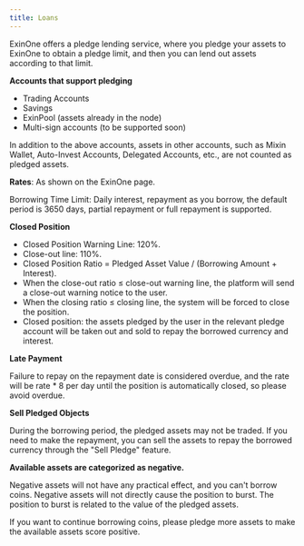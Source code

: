 ```yaml
---
title: Loans
---
```


ExinOne offers a pledge lending service, where you pledge your assets to ExinOne to obtain a pledge limit, and then you can lend out assets according to that limit.



**Accounts that support pledging**

- Trading Accounts
- Savings
- ExinPool (assets already in the node)
- Multi-sign accounts (to be supported soon)

In addition to the above accounts, assets in other accounts, such as Mixin Wallet, Auto-Invest Accounts, Delegated Accounts, etc., are not counted as pledged assets.



**Rates**: As shown on the ExinOne page.

Borrowing Time Limit: Daily interest, repayment as you borrow, the default period is 3650 days, partial repayment or full repayment is supported.



**Closed Position**

- Closed Position Warning Line: 120%.
- Close-out line: 110%.
- Closed Position Ratio = Pledged Asset Value / (Borrowing Amount + Interest).
- When the close-out ratio ≤ close-out warning line, the platform will send a close-out warning notice to the user.
- When the closing ratio ≤ closing line, the system will be forced to close the position.
- Closed position: the assets pledged by the user in the relevant pledge account will be taken out and sold to repay the borrowed currency and interest.



**Late Payment**

Failure to repay on the repayment date is considered overdue, and the rate will be rate * 8 per day until the position is automatically closed, so please avoid overdue.



**Sell Pledged Objects**

During the borrowing period, the pledged assets may not be traded. If you need to make the repayment, you can sell the assets to repay the borrowed currency through the "Sell Pledge" feature.



**Available assets are categorized as negative.**

Negative assets will not have any practical effect, and you can't borrow coins. Negative assets will not directly cause the position to burst. The position to burst is related to the value of the pledged assets.

If you want to continue borrowing coins, please pledge more assets to make the available assets score positive.



